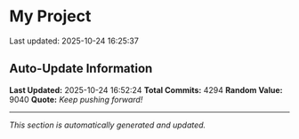 # My Project


Last updated: 2025-10-24 16:25:37













































































































































































































































































































































































































































































































































































































































































































































































































































































































































































































































































































































































































































































































































































































































































































































































































































































































































































































































































































































































































































































































































































































































































































































































































































































































































































































































































































































































































































































































































































































































































































































































































































































































































































































































































































































































































































































































































































































































































































































































































































































































































































































































































































































































































































































































































































































































































































































































































































































## Auto-Update Information

**Last Updated:** 2025-10-24 16:52:24
**Total Commits:** 4294
**Random Value:** 9040
**Quote:** _Keep pushing forward!_

---
_This section is automatically generated and updated._